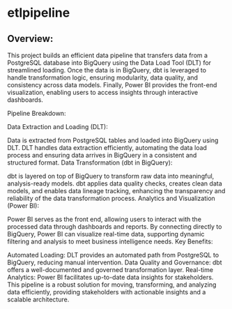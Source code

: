 # etlpipeline

## Overview:
This project builds an efficient data pipeline that transfers data from a PostgreSQL database into BigQuery using the Data Load Tool (DLT) for streamlined loading. Once the data is in BigQuery, dbt is leveraged to handle transformation logic, ensuring modularity, data quality, and consistency across data models. Finally, Power BI provides the front-end visualization, enabling users to access insights through interactive dashboards.

Pipeline Breakdown:

Data Extraction and Loading (DLT):

Data is extracted from PostgreSQL tables and loaded into BigQuery using DLT. DLT handles data extraction efficiently, automating the data load process and ensuring data arrives in BigQuery in a consistent and structured format.
Data Transformation (dbt in BigQuery):

dbt is layered on top of BigQuery to transform raw data into meaningful, analysis-ready models. dbt applies data quality checks, creates clean data models, and enables data lineage tracking, enhancing the transparency and reliability of the data transformation process.
Analytics and Visualization (Power BI):

Power BI serves as the front end, allowing users to interact with the processed data through dashboards and reports. By connecting directly to BigQuery, Power BI can visualize real-time data, supporting dynamic filtering and analysis to meet business intelligence needs.
Key Benefits:

Automated Loading: DLT provides an automated path from PostgreSQL to BigQuery, reducing manual intervention.
Data Quality and Governance: dbt offers a well-documented and governed transformation layer.
Real-time Analytics: Power BI facilitates up-to-date data insights for stakeholders.
This pipeline is a robust solution for moving, transforming, and analyzing data efficiently, providing stakeholders with actionable insights and a scalable architecture.
